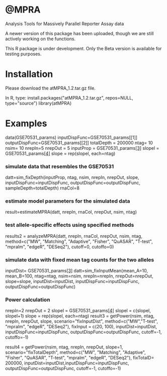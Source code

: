 # @MPRA
Analysis Tools for Massively Parallel Reporter Assay data

A newer version of this package has been uploaded, though we are still actively working on the functions.

This R package is under development. Only the Beta version is available for testing purposes. 


# Installation

Please download the atMPRA_1.2.tar.gz file.

In R, type: 
install.packages("atMPRA_1.2.tar.gz", repos=NULL, type="source")
library(atMPRA)


# Examples
data(GSE70531_params) 
inputDispFunc=GSE70531_params[[1]]
outputDispFunc=GSE70531_params[[2]]
totalDepth = 200000
ntag= 10
nsim= 10
nrepIn=5
nrepOut = 5
inputProp = GSE70531_params[[3]](runif(ntag*nsim*2))
slopel = GSE70531_params[[4]](runif(nsim*2))
slope = rep(slopel, each=ntag)

### simulate data that resembles the GSE70531
datt=sim_fixDepth(inputProp, ntag, nsim, nrepIn,  nrepOut, slope, inputDispFunc=inputDispFunc, outputDispFunc=outputDispFunc, sampleDepth=totalDepth) 
rnaCol=8
### estimate model parameters for the simulated data
result=estimateMPRA(datt, nrepIn, rnaCol, nrepOut, nsim, ntag)
### test allele-specific effects using specified methods
results2 = analyzeMPRA(datt, nrepIn, rnaCol, nrepOut, nsim, ntag, method=c("MW", "Matching", "Adaptive", "Fisher", "QuASAR", "T-test", "mpralm", "edgeR", "DESeq2"), cutoff=0, cutoffo=0)

### simulate data with fixed mean tag counts for the two alleles
inputDist= GSE70531_params[[3]](runif(nsim*ntag*2))
datt=sim_fixInputMean(mean_A=10, mean_B=100,  ntag=ntag, nsim=nsim, nrepIn=nrepIn, nrepOut=nrepOut, slope=slope, inputDist=inputDist, inputDispFunc=inputDispFunc, outputDispFunc=outputDispFunc)

### Power calculation
nrepIn=2
nrepOut = 2
slopel = GSE70531_params[[4]](runif(nsim))
slopel = c(slopel, slopel+1)
slope = rep(slopel, each=ntag)
result3 = getPower(nsim, ntag, nrepIn, nrepOut, slope, scenario="fixInputDist", method=c("MW","T-test", "mpralm", "edgeR", "DESeq2"), fixInput  = c(20, 100), inputDist=inputDist, inputDispFunc=inputDispFunc, outputDispFunc=outputDispFunc,  cutoff=-1, cutoffo=-1)

result4 = getPower(nsim, ntag, nrepIn, nrepOut, slope=1, scenario="fixTotalDepth", method=c("MW", "Matching", "Adaptive", "Fisher", "QuASAR", "T-test", "mpralm", "edgeR", "DESeq2"), fixTotalD= 200000, inputDist=inputDist,inputDispFunc=inputDispFunc, outputDispFunc=outputDispFunc,  cutoff=-1, cutoffo=-1)







